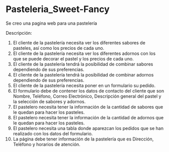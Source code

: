 # Pasteleria_Sweet-Fancy
Se creo una pagina web para una pastelería

Descripción:

1. El cliente de la pastelería necesita ver los diferentes sabores de pasteles, así como los precios de cada uno.
2. El cliente de la pastelería necesita ver los diferentes adornos con los que se puede decorar el pastel y los precios de cada uno.
3. El cliente de la pastelería tendrá la posibilidad de combinar sabores dependiendo de sus preferencias.
4. El cliente de la pastelería tendrá la posibilidad de combinar adornos dependiendo de sus preferencias.
5. El cliente de la pastelería necesita poner en un formulario su pedido.
6. El formulario debe de contener los datos de contacto del cliente que son Nombre, Teléfono, Correo Electrónico, Descripción general del pastel y la selección de sabores y adornos.
7. El pastelero necesita tener la información de la cantidad de sabores que le quedan para hacer los pasteles.
8. El pastelero necesita tener la información de la cantidad de adornos que le quedan para hacer los pasteles.
9. El pastelero necesita una tabla donde aparezcan los pedidos que se han realizado con los datos del formulario.
10. La página debe tener información de la pastelería que es Dirección, Teléfono y horarios de atención.
